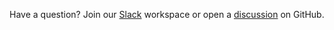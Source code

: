 Have a question? Join our [Slack](https://join.slack.com/t/lupa-space/shared_invite/zt-1kyuehmaq-Dbut6qMpKak~SHx1DmZTEQ) workspace or open a [discussion](https://github.com/epsagon/lupa/discussions/new) on GitHub.